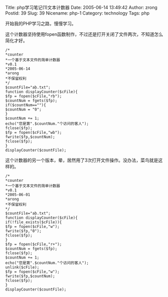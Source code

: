 Title: php学习笔记(1)文本计数器
Date: 2005-06-14 13:49:42
Author: zrong
Postid: 39
Slug: 39
Nicename: php-1
Category: technology
Tags: php

开始我的PHP学习之路，慢慢学习。

这个计数器坚持使用fopen函数制作，不过还是打开关闭了文件两次，不知道怎么简化才好。

``` {line="1" lang="PHP"}
/*
*counter
*一个基于文本文件的简单计数器
*v0.1
*2005-06-14
*arong
*不保留权利
*/
$countFile="ab.txt";
function displayCounter($cFile){
$fp = fopen($cFile,"rb");
$countNum = fgets($fp);
if($countNum==""){
$countNum = "0";
}
$countNum += 1;
echo("您是第".$countNum."个访问的客人");
fclose($fp);
$fp = fopen($cFile,"wb");
fwrite($fp,$countNum);
fclose($fp);
}
displayCounter($countFile);
```

这个计数器的另一个版本，晕，居然用了3次打开文件操作。没办法，菜鸟就是这样的。

``` {line="1" lang="PHP"}
/*
*counter
*一个基于文本文件的简单计数器
*v0.1
*2005-06-01
*arong
*不保留权利
*/
$countFile="ab.txt";
function displayCounter($cFile){
if(!file_exists($cFile)){
$fp = fopen($cFile,"w");
fwrite($fp,"0");
fclose($fp);
}
$fp = fopen($cFile,"r+");
$countNum = fgets($fp);
fclose($fp);
$countNum += 1;
echo("您是第".$countNum."个访问的客人");
unlink($cFile);
$fp = fopen($cFile,"w");
fwrite($fp,$countNum);
fclose($fp);
}
displayCounter($countFile);
```
